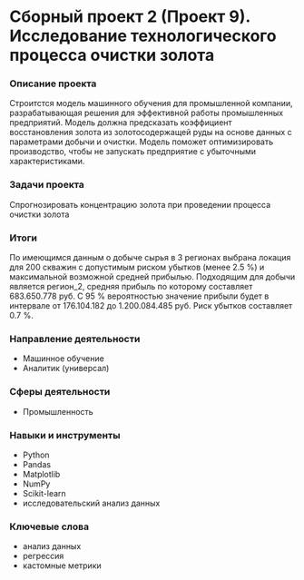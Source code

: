 # Сборный проект 2 (Проект 9). Исследование технологического процесса очистки золота

### Описание проекта

Строитстся модель машинного обучения для промышленной компании, разрабатывающая решения для эффективной работы промышленных предприятий. Модель должна предсказать коэффициент восстановления золота из золотосодержащей руды на основе данных с параметрами добычи и очистки. Модель поможет оптимизировать производство, чтобы не запускать предприятие с убыточными характеристиками.

### Задачи проекта

Спрогнозировать концентрацию золота при проведении процесса очистки золота

### Итоги

По имеющимся данным о добыче сырья в 3 регионах выбрана локация для 200 скважин с допустимым риском убытков (менее 2.5 %) и максимальной возможной средней прибылью. Подходящим для добычи является регион_2, средняя прибыль по которому составляет 683.650.778 руб. С 95 % вероятностью значение прибыли будет в интервале от 176.104.182 до 1.200.084.485 руб. Риск убытков составляет 0.7 %.

### Направление деятельности

- Машинное обучение
- Аналитик (универсал)

### Сферы деятельности

- Промышленность

### Навыки и инструменты

- Python
- Pandas
- Matplotlib
- NumPy
- Scikit-learn
- исследовательский анализ данных

### Ключевые слова

- анализ данных
- регрессия
- кастомные метрики

